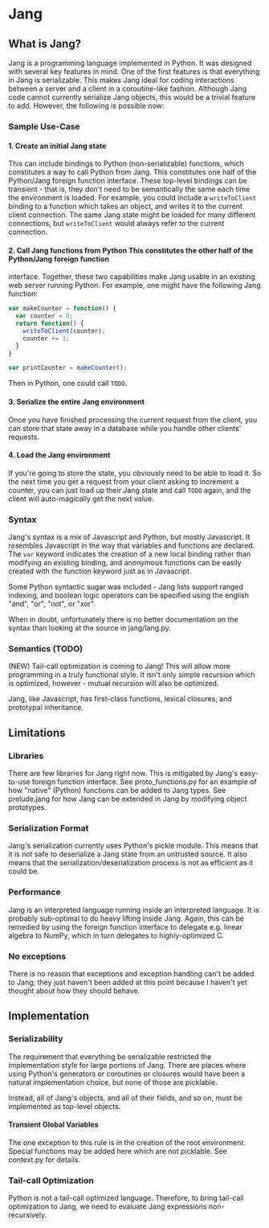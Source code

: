 Jang
====

What is Jang? 
----

Jang is a programming language implemented in Python.  It was designed with
several key features in mind.  One of the first features is that everything in
Jang is serializable.  This makes Jang ideal for coding interactions between a
server and a client in a coroutine-like fashion.  Although Jang code cannot
currently serialize Jang objects, this would be a trivial feature to add.
However, the following is possible now:

### Sample Use-Case

#### 1. Create an initial Jang state
This can include bindings to Python (non-serializable) functions, which
constitutes a way to call Python from Jang.  This constitutes one half of the
Python/Jang foreign function interface.  These top-level bindings can
be transient - that is, they don't need to be semantically the same each time
the environment is loaded.  For example, you could include a `writeToClient`
binding to a function which takes an object, and writes it to the current
client connection.  The same Jang state might be loaded for many
different connections, but `writeToClient` would always refer to the current
connection.
   
#### 2. Call Jang functions from Python This constitutes the other half of the Python/Jang foreign function
interface.  Together, these two capabilities make Jang usable in an existing
web server running Python.  For example, one might have the following Jang
function:

```javascript
var makeCounter = function() {
  var counter = 0;
  return function() {
    writeToClient(counter);
    counter += 1;
  }
}

var printCounter = makeCounter();
```

Then in Python, one could call `TODO`.

#### 3. Serialize the entire Jang environment
Once you have finished processing the current request from the client, you
can store that state away in a database while you handle other clients'
requests.

#### 4. Load the Jang environment
If you're going to store the state, you obviously need to be able to load it.
So the next time you get a request from your client asking to increment a
counter, you can just load up their Jang state and call `TODO` again, and the
client will auto-magically get the next value.

### Syntax
Jang's syntax is a mix of Javascript and Python, but mostly Javascript.  It
resembles Javascript in the way that variables and functions are declared.  The
`var` keyword indicates the creation of a new local binding rather than
modifying an existing binding, and anonymous functions can be easily created
with the function keyword just as in Javascript.

Some Python syntactic sugar was included - Jang lists support ranged indexing,
and boolean logic operators can be specified using the english "and", "or",
"not", or "xor".

When in doubt, unfortunately there is no better documentation on the syntax than
looking at the source in jang/lang.py.

### Semantics (TODO)
(NEW) Tail-call optimization is coming to Jang!  This will allow more
programming in a truly functional style.  It isn't only simple recursion which
is optimized, however - mutual recursion will also be optimized.

Jang, like Javascript, has first-class functions, lexical closures, and
prototypal inheritance.

Limitations
----

### Libraries
There are few libraries for Jang right now.  This is mitigated by
Jang's easy-to-use foreign function interface.  See proto_functions.py
for an example of how "native" (Python) functions can be added to Jang types.
See prelude.jang for how Jang can be extended in Jang by modifying object
prototypes.

### Serialization Format
Jang's serialization currently uses Python's pickle module.  This means that it
is not safe to deserialize a Jang state from an untrusted source.  It also means
that the serialization/deserialization process is not as efficient as it could
be.

### Performance
Jang is an interpreted language running inside an interpreted language.  It is
probably sub-optimal to do heavy lifting inside Jang.  Again, this can be
remedied by using the foreign function interface to delegate e.g. linear algebra
to NumPy, which in turn delegates to highly-optimized C.

### No exceptions
There is no reason that exceptions and exception handling can't be added to
Jang; they just haven't been added at this point because I haven't yet thought
about how they should behave.

Implementation
----

### Serializability
The requirement that everything be serializable restricted the implementation
style for large portions of Jang.  There are places where using Python's
generators or coroutines or closures would have been a natural implementation
choice, but none of those are picklable.

Instead, all of Jang's objects, and all of their fields, and so on, must be
implemented as top-level objects.

#### Transient Global Variables
The one exception to this rule is in the creation of the root environment.
Special functions may be added here which are not picklable.  See context.py for
details.

### Tail-call Optimization
Python is not a tail-call optimized language.  Therefore, to bring tail-call
optimization to Jang, we need to evaluate Jang expressions non-recursively.
